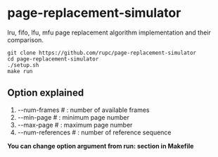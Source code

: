 # page-replacement-simulator
lru, fifo, lfu, mfu page replacement algorithm implementation and their comparison.

```
git clone https://github.com/rupc/page-replacement-simulator
cd page-replacement-simulator
./setup.sh
make run
```


## Option explained
1. --num-frames # : number of available frames
2. --min-page # : minimum page number
3. --max-page # : maximum page number
4. --num-references # : number of reference sequence

**You can change option argument from run: section in Makefile**
